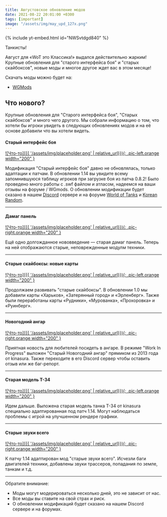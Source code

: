```yaml
---
title: Августовское обновление модов
date: 2021-08-22 20:01:00 +0300
tags: [important]
image: "/assets/img/may_upd_127x.png"
---
```

<p style="display: none">Новая таблица, дамаг панель, новогодний ангар и много чего другого ждут вас в августе.</p>

{% include yt-embed.html id="NWSvtdgd840" %}

Танкисты!

Август для «WoT это Классика!» выдался действительно жарким! Крупные обновления для "старого интерфейса боя" и "старых скайбоксов", новые моды и многое другое ждет вас в этом месяце!

Скачать моды можно будет на:

- [WGMods](https://wgmods.net/search/?owner=778034)

## Что нового?

Крупные обновления для "Старого интерфейса боя", "Старых скайбоксов" и много чего другого. Мы собрали информацию о том, что хотели бы игроки увидеть в следующих обновлениях модов и на её основе добавили что вы хотели видеть.

#### Старый интерфейс боя

[![Что-то]({{ '/assets/img/placeholder.png' | relative_url}}){: .pic-left.orange width="200" }](https://example.com)

Модификация "Старый интерфейс боя" давно не обновлялась, только адаптации к патчам. В обновлении 1.14 вы увидите всему запомнившуюся таблицу игроков при загрузке боя из патча 0.8.2! Было проведено много работы с .swf файлом и атласом, надеемся на ваши отзывы на форуме / WGmods. О обновлении модификации будет сказано в нашем [Discord](https://discord.gg/6wstW87FPX)
сервере и на форуме [World of Tanks](http://forum.tanki.su/index.php?/topic/2134176-all-%c2%ab%d0%bc%d0%b8%d1%80-%d1%82%d0%b0%d0%bd%d0%ba%d0%be%d0%b2-%d0%b8%d1%81%d1%82%d0%be%d0%ba%d0%b8%c2%bb-%d0%bb%d0%b0%d0%bc%d0%bf%d0%be%d0%b2%d1%8b%d0%b9-%d0%bc%d0%b8%d1%80-%d1%82%d0%b0%d0%bd%d0%ba%d0%be%d0%b2/page__pid__54883913#entry54883913) и [Korean Random](https://kr.cm/f/t/65511/).

---

#### Дамаг панель

[![Что-то]({{ '/assets/img/placeholder.png' | relative_url}}){: .pic-right.orange width="200" }](https://example.com)

Ещё одно долгожданное нововведение — старая дамаг панель. Теперь на ней отображаются старые, неповрежденные модулм техники.

---

#### Старые скайбоксы: новые карты

[![Что-то]({{ '/assets/img/placeholder.png' | relative_url}}){: .pic-left.orange width="200" }](https://example.com)

Продолжаем развивать "старые скайбоксы". В обновлении 1.0 мы добавили карты «Харьков», «Затерянный город» и «Эрленберг». Также были переработаны карты «Рудники», «Мурованка», «Прохоровка» и «Руинберг».

---

#### Новогодний ангар

[![Что-то]({{ '/assets/img/placeholder.png' | relative_url}}){: .pic-right.orange width="200" }](https://example.com)

Приятная новость для любителей посидеть в ангаре. В режиме "Work In Progress" выложен "Старый Новогодний ангар" прямиком из 2013 года от kinasura. Также переходите в его Discord сервер чтобы оставить отзыв или же баг-репорт.

---

#### Старая модель Т-34

[![Что-то]({{ '/assets/img/placeholder.png' | relative_url}}){: .pic-left.orange width="200" }](https://example.com)

Идем дальше. Выложена старая модель танка Т-34 от kinasura специально адаптированная под патч 1.14. Могут наблюдаться проблемы с игрой на улучшенном рендере графики.

---

#### Старые звуки всего

[![Что-то]({{ '/assets/img/placeholder.png' | relative_url}}){: .pic-right.orange width="200" }](https://example.com)

К патчу 1.14 адаптирован мод "старые звуки всего". Исчезли баги двигателей техники, добавлены звуки трассеров, попадания по земле, танкам и т.д.

---

Обратите внимание:

- Моды могут модерироваться несколько дней, это не зависит от нас.
- Все моды вы ставите на свой страх и риск.
- О обновлении модификаций будет сказано на нашем Discord сервере и на форумах.